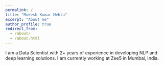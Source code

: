 ```yaml
---
permalink: /
title: "Mukesh Kumar Mehta"
excerpt: "About me"
author_profile: true
redirect_from: 
  - /about/
  - /about.html
---
```


I am a Data Scientist with 2+ years of experience in developing NLP and deep learning solutions. I am currently working at Zee5 in Mumbai, India.
